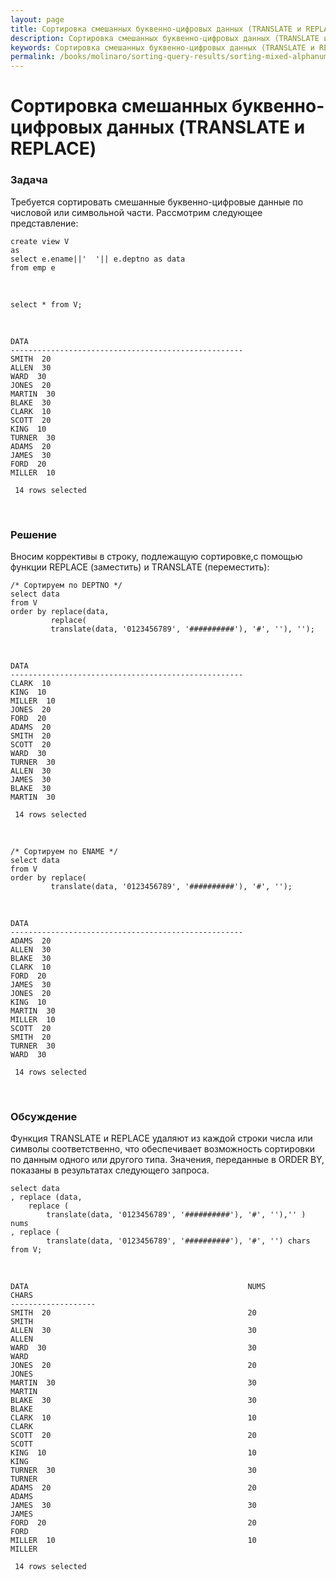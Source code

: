 ```yaml
---
layout: page
title: Сортировка смешанных буквенно-цифровых данных (TRANSLATE и REPLACE)
description: Сортировка смешанных буквенно-цифровых данных (TRANSLATE и REPLACE)
keywords: Сортировка смешанных буквенно-цифровых данных (TRANSLATE и REPLACE)
permalink: /books/molinaro/sorting-query-results/sorting-mixed-alphanumeric-data/
---
```


# Сортировка смешанных буквенно-цифровых данных (TRANSLATE и REPLACE)

### Задача

Требуется сортировать смешанные буквенно-цифровые данные по числовой или символьной части. Рассмотрим следующее представление:

    create view V
    as
    select e.ename||'  '|| e.deptno as data
    from emp e

<br/>

    select * from V;

<br/>

    DATA
    ----------------------------------------------------
    SMITH  20
    ALLEN  30
    WARD  30
    JONES  20
    MARTIN  30
    BLAKE  30
    CLARK  10
    SCOTT  20
    KING  10
    TURNER  30
    ADAMS  20
    JAMES  30
    FORD  20
    MILLER  10

     14 rows selected

<br/>

<h3>Решение</h3>

Вносим коррективы в строку, подлежащую сортировке,с помощью функции REPLACE (заместить) и TRANSLATE (переместить):

    /* Сортируем по DEPTNO */
    select data
    from V
    order by replace(data,
             replace(
             translate(data, '0123456789', '##########'), '#', ''), '');

<br/>

    DATA
    ----------------------------------------------------
    CLARK  10
    KING  10
    MILLER  10
    JONES  20
    FORD  20
    ADAMS  20
    SMITH  20
    SCOTT  20
    WARD  30
    TURNER  30
    ALLEN  30
    JAMES  30
    BLAKE  30
    MARTIN  30

     14 rows selected

<br/>

    /* Сортируем по ENAME */
    select data
    from V
    order by replace(
             translate(data, '0123456789', '##########'), '#', '');

<br/>

    DATA
    ----------------------------------------------------
    ADAMS  20
    ALLEN  30
    BLAKE  30
    CLARK  10
    FORD  20
    JAMES  30
    JONES  20
    KING  10
    MARTIN  30
    MILLER  10
    SCOTT  20
    SMITH  20
    TURNER  30
    WARD  30

     14 rows selected

<br/>
<h3>Обсуждение</h3>

Функция TRANSLATE и REPLACE удаляют из каждой строки числа или символы соответственно, что обеспечивает возможность сортировки по данным одного или другого типа. Значения, переданные в ORDER BY, показаны в результатах следующего запроса.

    select data
    , replace (data,
        replace (
            translate(data, '0123456789', '##########'), '#', ''),'' ) nums
    , replace (
            translate(data, '0123456789', '##########'), '#', '') chars
    from V;

<br/>

    DATA                                                 NUMS                                                 CHARS
    -------------------
    SMITH  20                                            20                                                   SMITH
    ALLEN  30                                            30                                                   ALLEN
    WARD  30                                             30                                                   WARD
    JONES  20                                            20                                                   JONES
    MARTIN  30                                           30                                                   MARTIN
    BLAKE  30                                            30                                                   BLAKE
    CLARK  10                                            10                                                   CLARK
    SCOTT  20                                            20                                                   SCOTT
    KING  10                                             10                                                   KING
    TURNER  30                                           30                                                   TURNER
    ADAMS  20                                            20                                                   ADAMS
    JAMES  30                                            30                                                   JAMES
    FORD  20                                             20                                                   FORD
    MILLER  10                                           10                                                   MILLER

     14 rows selected
